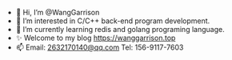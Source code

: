 - 👋 Hi, I’m @WangGarrison
- 👀 I’m interested in C/C++ back-end program development.
- 🌱 I’m currently learning redis and golang programing language.
- ✨ Welcome to my blog https://wanggarrison.top
- 📫 Email: 2632170140@qq.com  Tel: 156-9117-7603

<!---
WangGarrison/WangGarrison is a ✨ special ✨ repository because its `README.md` (this file) appears on your GitHub profile.
You can click the Preview link to take a look at your changes.
--->
